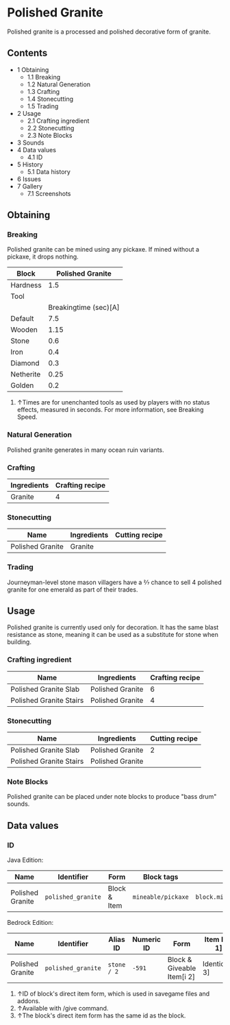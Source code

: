 # Polished Granite
Polished granite is a processed and polished decorative form of granite.

## Contents
- 1 Obtaining
	- 1.1 Breaking
	- 1.2 Natural Generation
	- 1.3 Crafting
	- 1.4 Stonecutting
	- 1.5 Trading
- 2 Usage
	- 2.1 Crafting ingredient
	- 2.2 Stonecutting
	- 2.3 Note Blocks
- 3 Sounds
- 4 Data values
	- 4.1 ID
- 5 History
	- 5.1 Data history
- 6 Issues
- 7 Gallery
	- 7.1 Screenshots

## Obtaining
### Breaking
Polished granite can be mined using any pickaxe. If mined without a pickaxe, it drops nothing.

| Block     | Polished Granite      |
|-----------|-----------------------|
| Hardness  | 1.5                   |
| Tool      |                       |
|           | Breakingtime (sec)[A] |
| Default   | 7.5                   |
| Wooden    | 1.15                  |
| Stone     | 0.6                   |
| Iron      | 0.4                   |
| Diamond   | 0.3                   |
| Netherite | 0.25                  |
| Golden    | 0.2                   |

1. ↑Times are for unenchanted tools as used by players with no status effects, measured in seconds. For more information, see Breaking Speed.

### Natural Generation
Polished granite generates in many ocean ruin variants.

### Crafting
| Ingredients | Crafting recipe |
|-------------|-----------------|
| Granite     | 4               |

### Stonecutting
| Name             | Ingredients | Cutting recipe |
|------------------|-------------|----------------|
| Polished Granite | Granite     |                |

### Trading
Journeyman-level stone mason villagers have a 2⁄7 chance to sell 4 polished granite for one emerald as part of their trades.

## Usage
Polished granite is currently used only for decoration. It has the same blast resistance as stone, meaning it can be used as a substitute for stone when building.

### Crafting ingredient
| Name                    | Ingredients      | Crafting recipe |
|-------------------------|------------------|-----------------|
| Polished Granite Slab   | Polished Granite | 6               |
| Polished Granite Stairs | Polished Granite | 4               |

### Stonecutting
| Name                    | Ingredients      | Cutting recipe |
|-------------------------|------------------|----------------|
| Polished Granite Slab   | Polished Granite | 2              |
| Polished Granite Stairs | Polished Granite |                |

### Note Blocks
Polished granite can be placed under note blocks to produce "bass drum" sounds.

## Data values
### ID
Java Edition:

| Name             | Identifier         | Form         | Block tags         | Translation key                    |
|------------------|--------------------|--------------|--------------------|------------------------------------|
| Polished Granite | `polished_granite` | Block & Item | `mineable/pickaxe` | `block.minecraft.polished_granite` |

Bedrock Edition:

| Name             | Identifier         | Alias ID    | Numeric ID | Form                       | Item ID[i 1]   | Translation key                 |
|------------------|--------------------|-------------|------------|----------------------------|----------------|---------------------------------|
| Polished Granite | `polished_granite` | `stone / 2` | `-591`     | Block & Giveable Item[i 2] | Identical[i 3] | `tile.stone.graniteSmooth.name` |

1. ↑ID of block's direct item form, which is used in savegame files and addons.
2. ↑Available with /give command.
3. ↑The block's direct item form has the same id as the block.

